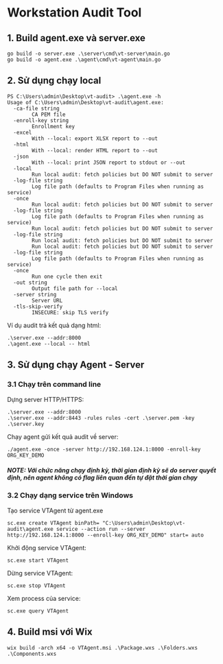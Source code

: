 # Workstation Audit Tool

## 1. Build agent.exe và server.exe
```
go build -o server.exe .\server\cmd\vt-server\main.go
go build -o agent.exe .\agent\cmd\vt-agent\main.go
```

## 2. Sử dụng chạy local
```
PS C:\Users\admin\Desktop\vt-audit> .\agent.exe -h
Usage of C:\Users\admin\Desktop\vt-audit\agent.exe:
  -ca-file string
        CA PEM file
  -enroll-key string
        Enrollment key
  -excel
        With --local: export XLSX report to --out
  -html
        With --local: render HTML report to --out
  -json
        With --local: print JSON report to stdout or --out
  -local
        Run local audit: fetch policies but DO NOT submit to server
  -log-file string
        Log file path (defaults to Program Files when running as service)
  -once
        Run local audit: fetch policies but DO NOT submit to server
  -log-file string
        Log file path (defaults to Program Files when running as service)
        Run local audit: fetch policies but DO NOT submit to server
  -log-file string
        Run local audit: fetch policies but DO NOT submit to server
        Run local audit: fetch policies but DO NOT submit to server
  -log-file string
        Log file path (defaults to Program Files when running as service)
  -once
        Run one cycle then exit
  -out string
        Output file path for --local
  -server string
        Server URL
  -tls-skip-verify
        INSECURE: skip TLS verify
```

Ví dụ audit trả kết quả dạng html:
```
.\server.exe --addr:8000
.\agent.exe --local -- html
```

## 3. Sử dụng chạy Agent - Server
### 3.1 Chạy trên command line
Dựng server HTTP/HTTPS:
```
.\server.exe --addr:8000
.\server.exe --addr:8443 -rules rules -cert .\server.pem -key .\server.key
```
Chạy agent gửi kết quả audit về server:
```
./agent.exe -once -server http://192.168.124.1:8000 -enroll-key ORG_KEY_DEMO
```
##### NOTE: Với chức năng chạy định kỳ, thời gian định kỳ sẽ do server quyết định, nên agent không có flag liên quan đến tự đặt thời gian chạy

### 3.2 Chạy dạng service trên Windows
Tạo service VTAgent từ agent.exe
```
sc.exe create VTAgent binPath= "C:\Users\admin\Desktop\vt-audit\agent.exe service --action run --server http://192.168.124.1:8000 --enroll-key ORG_KEY_DEMO" start= auto
```
Khởi động service VTAgent:
```
sc.exe start VTAgent
```
Dừng service VTAgent:
```
sc.exe stop VTAgent 
```
Xem process của service:
```
sc.exe query VTAgent
```

## 4. Build msi với Wix
```
wix build -arch x64 -o VTAgent.msi .\Package.wxs .\Folders.wxs .\Components.wxs
```